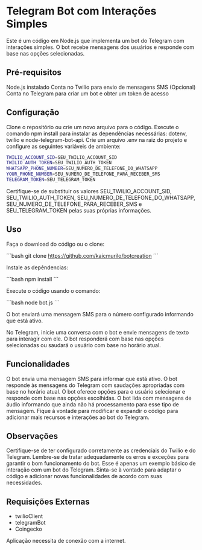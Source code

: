 ﻿# Telegram Bot com Interações Simples

Este é um código em Node.js que implementa um bot do Telegram com interações simples. O bot recebe mensagens dos usuários e responde com base nas opções selecionadas.

## Pré-requisitos

Node.js instalado
Conta no Twilio para envio de mensagens SMS (Opcional)
Conta no Telegram para criar um bot e obter um token de acesso

## Configuração

Clone o repositório ou crie um novo arquivo para o código.
Execute o comando npm install para instalar as dependências necessárias: dotenv, twilio e node-telegram-bot-api.
Crie um arquivo .env na raiz do projeto e configure as seguintes variáveis de ambiente:

```bash
TWILIO_ACCOUNT_SID=SEU_TWILIO_ACCOUNT_SID
TWILIO_AUTH_TOKEN=SEU_TWILIO_AUTH_TOKEN
WHATSAPP_PHONE_NUMBER=SEU_NUMERO_DE_TELEFONE_DO_WHATSAPP
YOUR_PHONE_NUMBER=SEU_NUMERO_DE_TELEFONE_PARA_RECEBER_SMS
TELEGRAM_TOKEN=SEU_TELEGRAM_TOKEN
```

Certifique-se de substituir os valores SEU_TWILIO_ACCOUNT_SID, SEU_TWILIO_AUTH_TOKEN, SEU_NUMERO_DE_TELEFONE_DO_WHATSAPP, SEU_NUMERO_DE_TELEFONE_PARA_RECEBER_SMS e SEU_TELEGRAM_TOKEN pelas suas próprias informações.

## Uso

Faça o download do código ou o clone:

´´´bash
git clone https://github.com/kaicmurilo/botcreation
´´´

Instale as depêndencias:

´´´bash
npm install
´´´

Execute o código usando o comando:

´´´bash
node bot.js
´´´

O bot enviará uma mensagem SMS para o número configurado informando que está ativo.

No Telegram, inicie uma conversa com o bot e envie mensagens de texto para interagir com ele. O bot responderá com base nas opções selecionadas ou saudará o usuário com base no horário atual.

## Funcionalidades

O bot envia uma mensagem SMS para informar que está ativo.
O bot responde às mensagens do Telegram com saudações apropriadas com base no horário atual.
O bot oferece opções para o usuário selecionar e responde com base nas opções escolhidas.
O bot lida com mensagens de áudio informando que ainda não há processamento para esse tipo de mensagem.
Fique à vontade para modificar e expandir o código para adicionar mais recursos e interações ao bot do Telegram.

## Observações

Certifique-se de ter configurado corretamente as credenciais do Twilio e do Telegram.
Lembre-se de tratar adequadamente os erros e exceções para garantir o bom funcionamento do bot.
Esse é apenas um exemplo básico de interação com um bot do Telegram. Sinta-se à vontade para adaptar o código e adicionar novas funcionalidades de acordo com suas necessidades.

## Requisições Externas

- twilioClient
- telegramBot
- Coingecko

Aplicação necessita de conexão com a internet.
